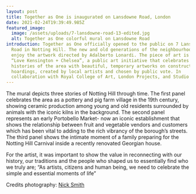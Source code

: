 ```yaml
---
layout: post
title: Together as One is inaugurated on Lansdowne Road, London
date: 2021-02-24T19:39:49.985Z
featured_image:
  image: /assets/uploads/7-lansdowne-road-13-edited.jpg
  alt: Together as One colorful mural on Lansdowne Road
introduction: Together as One officially opened to the public on 7 Lansdowne
  Road in Notting Hill. The new and old generations of the neighbourhood can now
  enjoy the artwork directed by Adalberto Lonardi. The piece of art is part of
  “Love Kensington + Chelsea”, a public art initiative that celebrates the
  histories of the area with beautiful, temporary artworks on construction
  hoardings, created by local artists and chosen by public vote. In
  collaboration with Royal College of Art, London Projects, and Studio Indigo.
---
```

The mural depicts three stories of Notting Hill through time. The first panel celebrates the area as a pottery and pig farm village in the 19th century, showing ceramic production among young and old residents surrounded by animals with the iconic kilns in the background. The second panel represents an early Portobello Market- now an iconic establishment that shows the relationship between fruit and vegetable vendors and customers which has been vital to adding to the rich vibrancy of the borough’s streets. The third panel shows the intimate moment of a family preparing for the Notting Hill Carnival inside a recently renovated Georgian house.

For the artist, it was important to show the value in reconnecting with our history, our traditions and the people who shaped us to essentially find who we truly are; “As artists, citizens and human being, we need to celebrate the simple and essential moments of life”

Credits photography: [Nick Smith](https://nsphotography.co.uk/)